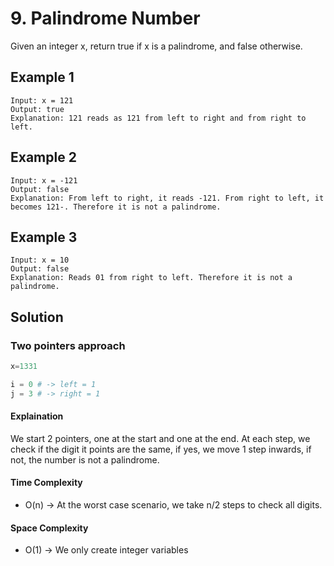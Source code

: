 # 9. Palindrome Number

Given an integer x, return true if x is a palindrome, and false otherwise.

## Example 1

```shell
Input: x = 121
Output: true
Explanation: 121 reads as 121 from left to right and from right to left.
```

## Example 2

```shell
Input: x = -121
Output: false
Explanation: From left to right, it reads -121. From right to left, it becomes 121-. Therefore it is not a palindrome.
```

## Example 3

```shell
Input: x = 10
Output: false
Explanation: Reads 01 from right to left. Therefore it is not a palindrome.
```

## Solution

### Two pointers approach

```python
x=1331

i = 0 # -> left = 1
j = 3 # -> right = 1
```

#### Explaination

We start 2 pointers, one at the start and one at the end.
At each step, we check if the digit it points are the same,
if yes, we move 1 step inwards, if not, the number is not a 
palindrome.

#### Time Complexity

- O(n) -> At the worst case scenario, we take n/2 steps to check all digits.

#### Space Complexity

- O(1) -> We only create integer variables
